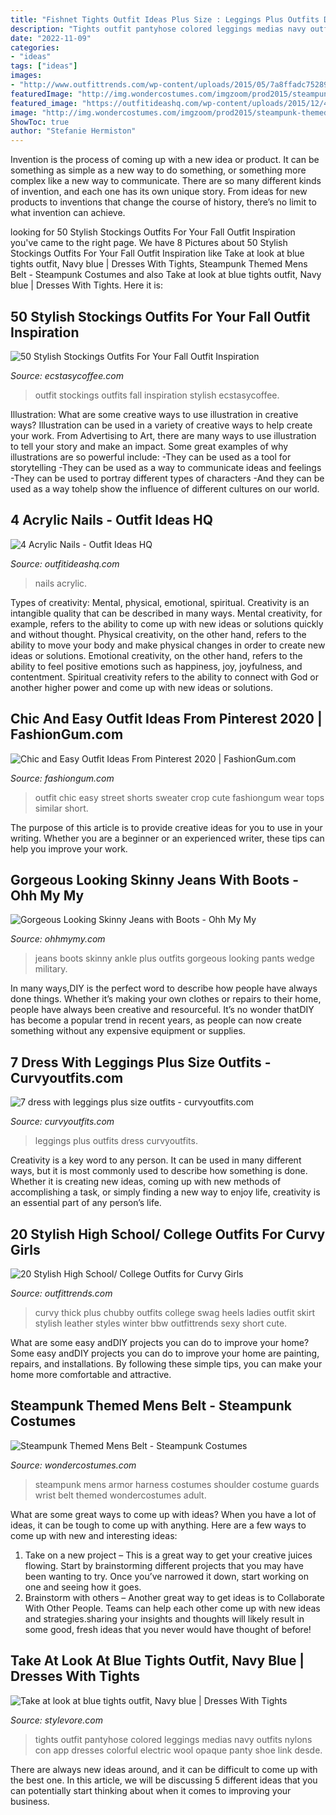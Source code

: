 ```yaml
---
title: "Fishnet Tights Outfit Ideas Plus Size : Leggings Plus Outfits Dress Curvyoutfits"
description: "Tights outfit pantyhose colored leggings medias navy outfits nylons con app dresses colorful electric wool opaque panty shoe link desde"
date: "2022-11-09"
categories:
- "ideas"
tags: ["ideas"]
images:
- "http://www.outfittrends.com/wp-content/uploads/2015/05/7a8ffadc7528959d7c851a97e508baa7.jpg"
featuredImage: "http://img.wondercostumes.com/imgzoom/prod2015/steampunk-themed-mens-belt.jpg"
featured_image: "https://outfitideashq.com/wp-content/uploads/2015/12/4-Acrylic-Nails.jpg"
image: "http://img.wondercostumes.com/imgzoom/prod2015/steampunk-themed-mens-belt.jpg"
ShowToc: true
author: "Stefanie Hermiston"
---
```



Invention is the process of coming up with a new idea or product. It can be something as simple as a new way to do something, or something more complex like a new way to communicate. There are so many different kinds of invention, and each one has its own unique story. From ideas for new products to inventions that change the course of history, there’s no limit to what invention can achieve.

	

		
looking for 50 Stylish Stockings Outfits For Your Fall Outfit Inspiration you've came to the right page. We have 8 Pictures about 50 Stylish Stockings Outfits For Your Fall Outfit Inspiration like Take at look at blue tights outfit, Navy blue | Dresses With Tights, Steampunk Themed Mens Belt - Steampunk Costumes and also Take at look at blue tights outfit, Navy blue | Dresses With Tights. Here it is:
		
    
## 50 Stylish Stockings Outfits For Your Fall Outfit Inspiration

<img loading=lazy src="https://i0.wp.com/www.ecstasycoffee.com/wp-content/uploads/2016/10/Stockings-Outfit-37.jpg" onerror="this.onerror=null;this.src='https://tse3.mm.bing.net/th?id=OIP.sD6dfSnpVTWyu8xfl_7aOwHaLG&amp;pid=15.1';" alt="50 Stylish Stockings Outfits For Your Fall Outfit Inspiration">

_Source: ecstasycoffee.com_

>outfit stockings outfits fall inspiration stylish ecstasycoffee. 

	

Illustration: What are some creative ways to use illustration in creative ways?
Illustration can be used in a variety of creative ways to help create your work. From Advertising to Art, there are many ways to use illustration to tell your story and make an impact. Some great examples of why illustrations are so powerful include: 
-They can be used as a tool for storytelling 
-They can be used as a way to communicate ideas and feelings 
-They can be used to portray different types of characters 
-And they can be used as a way tohelp show the influence of different cultures on our world.

    
## 4 Acrylic Nails - Outfit Ideas HQ

<img loading=lazy src="https://outfitideashq.com/wp-content/uploads/2015/12/4-Acrylic-Nails.jpg" onerror="this.onerror=null;this.src='https://tse1.mm.bing.net/th?id=OIP.yoGr3vrJLSca_uf-tAVg7QHaHa&amp;pid=15.1';" alt="4 Acrylic Nails - Outfit Ideas HQ">

_Source: outfitideashq.com_

>nails acrylic. 

	

Types of creativity: Mental, physical, emotional, spiritual.
Creativity is an intangible quality that can be described in many ways. Mental creativity, for example, refers to the ability to come up with new ideas or solutions quickly and without thought. Physical creativity, on the other hand, refers to the ability to move your body and make physical changes in order to create new ideas or solutions. Emotional creativity, on the other hand, refers to the ability to feel positive emotions such as happiness, joy, joyfulness, and contentment. Spiritual creativity refers to the ability to connect with God or another higher power and come up with new ideas or solutions.

    
## Chic And Easy Outfit Ideas From Pinterest 2020 | FashionGum.com

<img loading=lazy src="http://fashiongum.com/wp-content/uploads/2015/07/Chic-and-Easy-Outfit-Ideas-Street-Style-Fashion-Trends-1.jpg" onerror="this.onerror=null;this.src='https://tse3.mm.bing.net/th?id=OIP.BxP_48Dd4CvG1Vpo6yjZZAHaL8&amp;pid=15.1';" alt="Chic and Easy Outfit Ideas From Pinterest 2020 | FashionGum.com">

_Source: fashiongum.com_

>outfit chic easy street shorts sweater crop cute fashiongum wear tops similar short. 

	

The purpose of this article is to provide creative ideas for you to use in your writing. Whether you are a beginner or an experienced writer, these tips can help you improve your work.

    
## Gorgeous Looking Skinny Jeans With Boots - Ohh My My

<img loading=lazy src="http://ohhmymy.com/wp-content/uploads/2016/01/Plus-size-skinny-jeans-and-boots.jpg" onerror="this.onerror=null;this.src='https://tse3.mm.bing.net/th?id=OIP.aj0pSXLZ3t4xBinmZKQ-nQHaLH&amp;pid=15.1';" alt="Gorgeous Looking Skinny Jeans with Boots - Ohh My My">

_Source: ohhmymy.com_

>jeans boots skinny ankle plus outfits gorgeous looking pants wedge military. 

	

In many ways,DIY is the perfect word to describe how people have always done things. Whether it’s making your own clothes or repairs to their home, people have always been creative and resourceful. It’s no wonder thatDIY has become a popular trend in recent years, as people can now create something without any expensive equipment or supplies.

    
## 7 Dress With Leggings Plus Size Outfits - Curvyoutfits.com

<img loading=lazy src="https://www.curvyoutfits.com/wp-content/uploads/2016/12/7-dress-with-leggings-plus-size-outfits-5.jpg" onerror="this.onerror=null;this.src='https://tse2.mm.bing.net/th?id=OIP.PyNOucJrlep-5Wkl5hseHAHaLJ&amp;pid=15.1';" alt="7 dress with leggings plus size outfits - curvyoutfits.com">

_Source: curvyoutfits.com_

>leggings plus outfits dress curvyoutfits. 

	

Creativity is a key word to any person. It can be used in many different ways, but it is most commonly used to describe how something is done. Whether it is creating new ideas, coming up with new methods of accomplishing a task, or simply finding a new way to enjoy life, creativity is an essential part of any person’s life.

    
## 20 Stylish High School/ College Outfits For Curvy Girls

<img loading=lazy src="http://www.outfittrends.com/wp-content/uploads/2015/05/7a8ffadc7528959d7c851a97e508baa7.jpg" onerror="this.onerror=null;this.src='https://tse4.mm.bing.net/th?id=OIP.f-9TKUk_WN3G4kAombQrXAAAAA&amp;pid=15.1';" alt="20 Stylish High School/ College Outfits for Curvy Girls">

_Source: outfittrends.com_

>curvy thick plus chubby outfits college swag heels ladies outfit skirt stylish leather styles winter bbw outfittrends sexy short cute. 

	

What are some easy andDIY projects you can do to improve your home?
Some easy andDIY projects you can do to improve your home are painting, repairs, and installations. By following these simple tips, you can make your home more comfortable and attractive.

    
## Steampunk Themed Mens Belt - Steampunk Costumes

<img loading=lazy src="http://img.wondercostumes.com/imgzoom/prod2015/steampunk-themed-mens-belt.jpg" onerror="this.onerror=null;this.src='https://tse4.mm.bing.net/th?id=OIP.7YcsEh1rCiiMAsRx55SymQHaIp&amp;pid=15.1';" alt="Steampunk Themed Mens Belt - Steampunk Costumes">

_Source: wondercostumes.com_

>steampunk mens armor harness costumes shoulder costume guards wrist belt themed wondercostumes adult. 

	

What are some great ways to come up with ideas?
When you have a lot of ideas, it can be tough to come up with anything. Here are a few ways to come up with new and interesting ideas: 
1. Take on a new project – This is a great way to get your creative juices flowing. Start by brainstorming different projects that you may have been wanting to try. Once you’ve narrowed it down, start working on one and seeing how it goes. 
2. Brainstorm with others – Another great way to get ideas is to Collaborate With Other People. Teams can help each other come up with new ideas and strategies.sharing your insights and thoughts will likely result in some good, fresh ideas that you never would have thought of before! 

    
## Take At Look At Blue Tights Outfit, Navy Blue | Dresses With Tights

<img loading=lazy src="https://www.stylevore.com/wp-content/uploads/2019/12/504d1f45c78cf96f6f20d1ffe722f3f8.jpg" onerror="this.onerror=null;this.src='https://tse2.mm.bing.net/th?id=OIP.__4HQZgHPi0IXmNJYlnHDwHaLH&amp;pid=15.1';" alt="Take at look at blue tights outfit, Navy blue | Dresses With Tights">

_Source: stylevore.com_

>tights outfit pantyhose colored leggings medias navy outfits nylons con app dresses colorful electric wool opaque panty shoe link desde. 

	

There are always new ideas around, and it can be difficult to come up with the best one. In this article, we will be discussing 5 different ideas that you can potentially start thinking about when it comes to improving your business.

